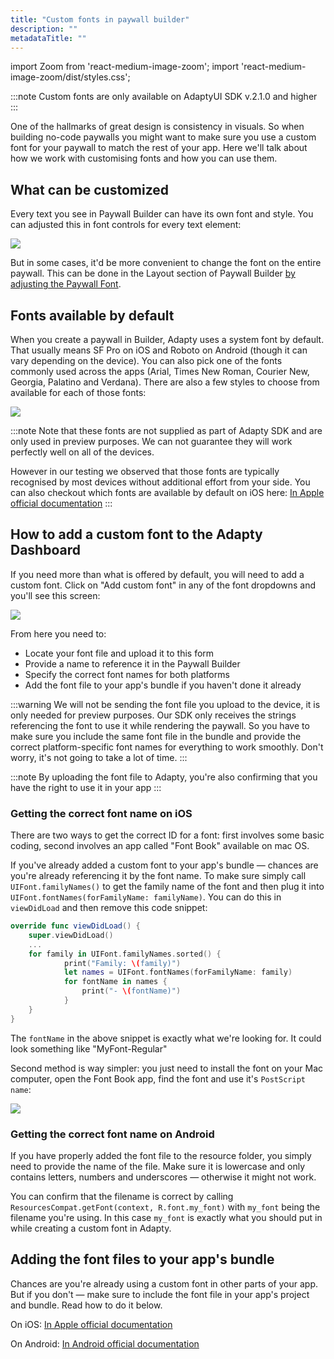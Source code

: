 ```yaml
---
title: "Custom fonts in paywall builder"
description: ""
metadataTitle: ""
---
```


import Zoom from 'react-medium-image-zoom';
import 'react-medium-image-zoom/dist/styles.css';

:::note
Custom fonts are only available on AdaptyUI SDK v.2.1.0 and higher
:::

One of the hallmarks of great design is consistency in visuals. So when building no-code paywalls you might want to make sure you use a custom font for your paywall to match the rest of your app. Here we'll talk about how we work with customising fonts and how you can use them.

## What can be customized

Every text you see in Paywall Builder can have its own font and style. You can adjusted this in font controls for every text element:


<Zoom>
  <img src={require('./img/2b67da0-CleanShot_2024-02-07_at_13.27.092x.png').default}
  style={{
    border: 'none', /* border width and color */
    width: '700px', /* image width */
    display: 'block', /* for alignment */
    margin: '0 auto' /* center alignment */
  }}
/>
</Zoom>





But in some cases, it'd be more convenient to change the font on the entire paywall. This can be done in the Layout section of Paywall Builder [by adjusting the Paywall Font](paywall-layout-and-products#font-settings-of-your-paywall).

## Fonts available by default

When you create a paywall in Builder, Adapty uses a system font by default. That usually means SF Pro on iOS and Roboto on Android (though it can vary depending on the device). You can also pick one of the fonts commonly used across the apps (Arial, Times New Roman, Courier New, Georgia, Palatino and Verdana). There are also a few styles to choose from available for each of those fonts:


<Zoom>
  <img src={require('./img/8812fab-CleanShot_2024-01-12_at_19.33.072x.png').default}
  style={{
    border: 'none', /* border width and color */
    width: '700px', /* image width */
    display: 'block', /* for alignment */
    margin: '0 auto' /* center alignment */
  }}
/>
</Zoom>





:::note
Note that these fonts are not supplied as part of Adapty SDK and are only used in preview purposes. We can not guarantee they will work perfectly well on all of the devices.

However in our testing we observed that those fonts are typically recognised by most devices without additional effort from your side. You can also checkout which fonts are available by default on iOS here: [In Apple official documentation](https://developer.apple.com/fonts/)
:::

## How to add a custom font to the Adapty Dashboard

If you need more than what is offered by default, you will need to add a custom font. Click on "Add custom font" in any of the font dropdowns and you'll see this screen:


<Zoom>
  <img src={require('./img/89fb748-CleanShot_2024-02-07_at_13.21.552x.png').default}
  style={{
    border: 'none', /* border width and color */
    width: '700px', /* image width */
    display: 'block', /* for alignment */
    margin: '0 auto' /* center alignment */
  }}
/>
</Zoom>





From here you need to:

- Locate your font file and upload it to this form
- Provide a name to reference it in the Paywall Builder
- Specify the correct font names for both platforms
- Add the font file to your app's bundle if you haven't done it already

:::warning
We will not be sending the font file you upload to the device, it is only needed for preview purposes. Our SDK only receives the strings referencing the font to use it while rendering the paywall. So you have to make sure you include the same font file in the bundle and provide the correct platform-specific font names for everything to work smoothly. Don't worry, it's not going to take a lot of time.
:::

:::note
By uploading the font file to Adapty, you're also confirming that you have the right to use it in your app
:::

### Getting the correct font name on iOS

There are two ways to get the correct ID for a font: first involves some basic coding, second involves an app called "Font Book" available on mac OS.

If you've already added a custom font to your app's bundle — chances are you're already referencing it by the font name. To make sure simply call `UIFont.familyNames()` to get the family name of the font and then plug it into `UIFont.fontNames(forFamilyName: familyName)`. You can do this in `viewDidLoad` and then remove this code snippet:

```swift title="Swift"
override func viewDidLoad() {
    super.viewDidLoad()
  	...
  	for family in UIFont.familyNames.sorted() {
    		print("Family: \(family)")
	    	let names = UIFont.fontNames(forFamilyName: family)
    		for fontName in names {
        		print("- \(fontName)")
    		}
    }
}
```

The `fontName` in the above snippet is exactly what we're looking for. It could look something like "MyFont-Regular"

Second method is way simpler: you just need to install the font on your Mac computer, open the Font Book app, find the font and use it's `PostScript name`:


<Zoom>
  <img src={require('./img/bb8a902-CleanShot_2024-01-12_at_20.32.222x.png').default}
  style={{
    border: 'none', /* border width and color */
    width: '700px', /* image width */
    display: 'block', /* for alignment */
    margin: '0 auto' /* center alignment */
  }}
/>
</Zoom>





### Getting the correct font name on Android

If you have properly added the font file to the resource folder, you simply need to provide the name of the file. Make sure it is lowercase and only contains letters, numbers and underscores — otherwise it might not work.

You can confirm that the filename is correct by calling `ResourcesCompat.getFont(context, R.font.my_font)` with `my_font` being the filename you're using. In this case `my_font` is exactly what you should put in while creating a custom font in Adapty.

## Adding the font files to your app's bundle

Chances are you're already using a custom font in other parts of your app. But if you don't — make sure to include the font file in your app's project and bundle. Read how to do it below.

On iOS: [In Apple official documentation](https://developer.apple.com/documentation/uikit/text_display_and_fonts/adding_a_custom_font_to_your_app)

On Android: [In Android official documentation](https://developer.android.com/develop/ui/views/text-and-emoji/fonts-in-xml)